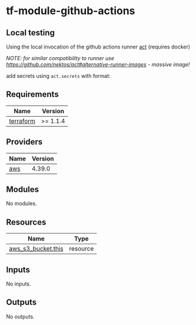 # tf-module-github-actions

## Local testing

Using the local invocation of the github actions runner [act](https://github.com/nektos/act) (requires docker)

_NOTE: for similar compatibility to runner use <https://github.com/nektos/act#alternative-runner-images> - massive image!_

add secrets using `act.secrets` with format:

<!-- BEGIN_TF_DOCS -->
## Requirements

| Name | Version |
|------|---------|
| <a name="requirement_terraform"></a> [terraform](#requirement\_terraform) | >= 1.1.4 |

## Providers

| Name | Version |
|------|---------|
| <a name="provider_aws"></a> [aws](#provider\_aws) | 4.39.0 |

## Modules

No modules.

## Resources

| Name | Type |
|------|------|
| [aws_s3_bucket.this](https://registry.terraform.io/providers/hashicorp/aws/latest/docs/resources/s3_bucket) | resource |

## Inputs

No inputs.

## Outputs

No outputs.
<!-- END_TF_DOCS -->